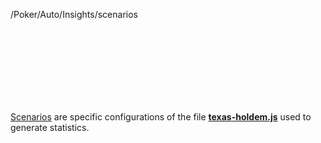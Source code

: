 /Poker/Auto/Insights/scenarios


<br /><br /><br /><br />
--- 

[Scenarios](https://github.com/wrightben/math/tree/master/Poker/Auto/Scenario) are specific configurations of the file **[texas-holdem.js](https://github.com/wrightben/texas-holdem)** used to generate statistics.

